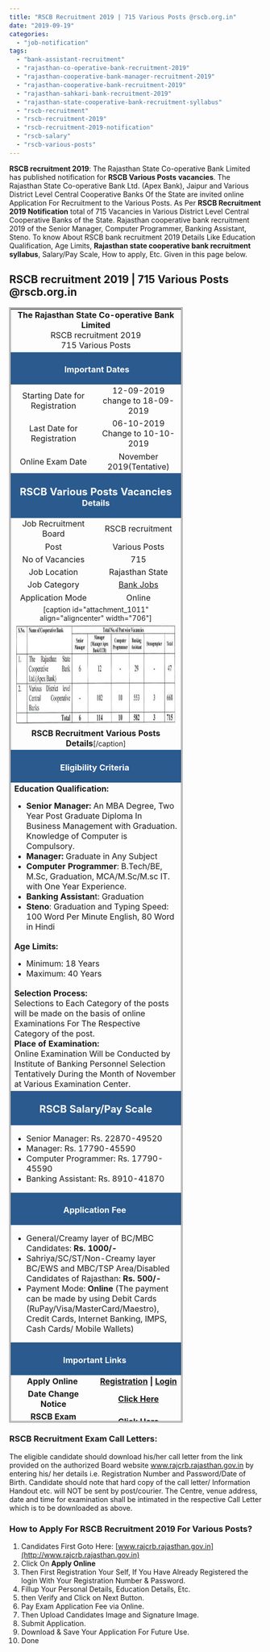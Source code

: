 ```yaml
---
title: "RSCB Recruitment 2019 | 715 Various Posts @rscb.org.in"
date: "2019-09-19"
categories: 
  - "job-notification"
tags: 
  - "bank-assistant-recruitment"
  - "rajasthan-co-operative-bank-recruitment-2019"
  - "rajasthan-cooperative-bank-manager-recruitment-2019"
  - "rajasthan-cooperative-bank-recruitment-2019"
  - "rajasthan-sahkari-bank-recruitment-2019"
  - "rajasthan-state-cooperative-bank-recruitment-syllabus"
  - "rscb-recruitment"
  - "rscb-recruitment-2019"
  - "rscb-recruitment-2019-notification"
  - "rscb-salary"
  - "rscb-various-posts"
---
```


**RSCB recruitment 2019**: The Rajasthan State Co-operative Bank Limited has published notification for **RSCB Various Posts** **vacancies**. The Rajasthan State Co-operative Bank Ltd. (Apex Bank), Jaipur and Various District Level Central Cooperative Banks Of the State are invited online Application For Recruitment to the Various Posts. As Per **RSCB Recruitment 2019 Notification** total of 715 Vacancies in Various District Level Central Cooperative Banks of the State. Rajasthan cooperative bank recruitment 2019 of the Senior Manager, Computer Programmer, Banking Assistant, Steno. To know About RSCB bank recruitment 2019 Details Like Education Qualification, Age Limits, **Rajasthan state cooperative bank recruitment syllabus**, Salary/Pay Scale, How to apply, Etc. Given in this page below.

## RSCB recruitment 2019 | 715 Various Posts @rscb.org.in

<table style="height: 2213px; width: 68.1798%; border-collapse: collapse; border-style: double;"><tbody><tr style="height: 80px;"><td style="width: 100%; text-align: center; height: 50px;" colspan="2"><strong><span style="font-size: 12pt;">The Rajasthan State Co-operative Bank Limited</span></strong><div></div><span style="font-size: 12pt;">RSCB recruitment 2019</span><div></div><span style="font-size: 12pt;">715 Various Posts</span></td></tr><tr style="height: 30px;"><td style="width: 100%; height: 30px; background-color: #2a5a8e; text-align: center;" colspan="2"><h3><span style="color: #ffffff;"><strong>&nbsp;Important Dates</strong></span></h3></td></tr><tr style="height: 22px;"><td style="width: 50.1295%; text-align: center; height: 22px;"><span style="font-size: 12pt;">Starting Date for Registration</span></td><td style="width: 49.8705%; text-align: center; height: 22px;"><span style="font-size: 12pt;">12-09-2019 change to 18-09-2019</span></td></tr><tr style="height: 22px;"><td style="width: 50.1295%; text-align: center; height: 22px;"><span style="font-size: 12pt;">Last Date for Registration</span></td><td style="width: 49.8705%; text-align: center; height: 22px;"><span style="font-size: 12pt;">06-10-2019 Change to 10-10-2019</span></td></tr><tr><td style="width: 50.1295%; text-align: center;"><span style="font-size: 12pt;">Online Exam Date</span></td><td style="width: 49.8705%; text-align: center;"><span style="font-size: 12pt;">November 2019(Tentative)</span></td></tr><tr style="height: 30px;"><td style="width: 100%; height: 30px; background-color: #2a5a8e; text-align: center;" colspan="2"><h3><span style="color: #ffffff;"><strong><span style="font-size: 15pt;">RSCB Various Posts</span><span style="font-size: 15pt;"> Vacancies</span> Details</strong></span></h3></td></tr><tr style="height: 22px;"><td style="text-align: center; height: 22px; width: 50.1295%;"><span style="font-size: 12pt;">Job Recruitment Board</span></td><td style="text-align: center; width: 49.8705%;"><span style="font-size: 12pt;">RSCB recruitment</span></td></tr><tr><td style="text-align: center; width: 50.1295%;"><span style="font-size: 12pt;">Post</span></td><td style="text-align: center; width: 49.8705%;"><span style="font-size: 12pt;">Various Posts</span></td></tr><tr><td style="text-align: center; width: 50.1295%;"><span style="font-size: 12pt;">No of Vacancies</span></td><td style="text-align: center; width: 49.8705%;"><span style="font-size: 12pt;">715</span></td></tr><tr><td style="text-align: center; width: 50.1295%;"><span style="font-size: 12pt;">Job Location</span></td><td style="text-align: center; width: 49.8705%;"><span style="font-size: 12pt;">Rajasthan State</span></td></tr><tr><td style="text-align: center; width: 50.1295%;"><span style="font-size: 12pt;">Job Category</span></td><td style="text-align: center; width: 49.8705%;"><a href="https://freegovtjobalert.in/bank-jobs-recruitment/" target="_blank" rel="noopener noreferrer"><span style="font-size: 12pt;">Bank Jobs</span></a></td></tr><tr><td style="text-align: center; width: 50.1295%;"><span style="font-size: 12pt;">Application Mode</span></td><td style="text-align: center; width: 49.8705%;"><span style="font-size: 12pt;">Online</span></td></tr><tr><td style="text-align: center; width: 100%;" colspan="2"><div></div>[caption id="attachment_1011" align="aligncenter" width="706"]<img class=" wp-image-1011" src="images/RSCB-Recruitment-Various-Posts-Details.jpg" alt="RSCB Recruitment Various Posts Details" width="706" height="207"> <span style="font-size: 12pt;"><strong>RSCB Recruitment Various Posts Details</strong></span>[/caption]</td></tr><tr style="height: 30px;"><td style="width: 100%; height: 30px; background-color: #2a5a8e; text-align: center;" colspan="2"><h3><span style="color: #ffffff;"><strong>Eligibility Criteria&nbsp;</strong></span></h3></td></tr><tr style="height: 14px;"><td style="width: 100%; height: 14px; text-align: left;" colspan="2"><strong><span style="font-size: 12pt;">Education Qualification:</span></strong><ul><li><span style="font-size: 12pt;"><strong>Senior Manager:</strong> An MBA Degree, Two Year Post Graduate Diploma In Business Management with Graduation. Knowledge of Computer is Compulsory.</span></li><li><span style="font-size: 12pt;"><strong>Manager:</strong> Graduate in Any Subject</span></li><li><span style="font-size: 12pt;"><strong>Computer Programmer</strong>: B.Tech/BE, M.Sc, Graduation, MCA/M.Sc/M.sc IT. with One Year Experience.</span></li><li><span style="font-size: 12pt;"><strong>Banking Assistan</strong>t: Graduation</span></li><li><span style="font-size: 12pt;"><strong>Steno</strong>: Graduation and Typing Speed: 100 Word Per Minute English, 80 Word in Hindi</span></li></ul></td></tr><tr style="height: 30px;"><td style="height: 30px; text-align: left; width: 100%;" colspan="2"><strong><span style="font-size: 12pt;">Age Limits:</span></strong><ul><li><span style="font-size: 12pt;">Minimum: 18 Years</span></li><li><span style="font-size: 12pt;">Maximum: 40 Years</span></li></ul></td></tr><tr><td style="text-align: left; width: 100%;" colspan="2"><strong><span style="font-size: 12pt;">Selection Process:</span></strong><div></div><span style="font-size: 12pt;">Selections to Each Category of the posts will be made on the basis of online Examinations For The Respective Category of the post.</span><div></div><strong><span style="font-size: 12pt;">Place of Examination:&nbsp;</span></strong><div></div><span style="font-size: 12pt;">Online Examination Will be Conducted by Institute of Banking Personnel Selection Tentatively During the Month of November at Various Examination Center.</span></td></tr><tr><td style="background-color: #2a5a8e; text-align: left; width: 100%;" colspan="2"><h3 style="text-align: center;"><span style="color: #ffffff;"><strong><span style="font-size: 15pt;">RSCB Salary/Pay Scale</span></strong></span></h3></td></tr><tr><td style="width: 100%; text-align: left;" colspan="2"><ul><li><span style="font-size: 12pt;">Senior Manager: Rs. 22870-49520</span></li><li><span style="font-size: 12pt;">Manager: Rs. 17790-45590</span></li><li><span style="font-size: 12pt;">Computer Programmer: Rs. 17790-45590</span></li><li><span style="font-size: 12pt;">Banking Assistant: Rs. 8910-41870</span></li></ul></td></tr><tr style="height: 30px;"><td style="width: 100%; height: 30px; background-color: #2a5a8e; text-align: center;" colspan="2"><h3><span style="color: #ffffff;"><strong>Application Fee&nbsp;</strong></span></h3></td></tr><tr style="height: 30px;"><td style="width: 100%; text-align: center; height: 30px;" colspan="2"><ul><li style="text-align: left;"><span style="font-size: 12pt;">General/Creamy layer of BC/MBC Candidates: <strong>Rs. 1000/-</strong></span></li><li style="text-align: left;"><span style="font-size: 12pt;">Sahriya/SC/ST/Non-Creamy layer BC/EWS and MBC/TSP Area/Disabled Candidates of Rajasthan: <strong>Rs. 500/-</strong></span></li><li style="text-align: left;"><span style="font-size: 12pt;">Payment Mode: <strong>Online</strong> (The payment can be made by using Debit Cards (RuPay/Visa/MasterCard/Maestro), Credit Cards, Internet Banking, IMPS, Cash Cards/ Mobile Wallets)</span></li></ul></td></tr><tr style="height: 30px;"><td style="width: 100%; height: 30px; background-color: #2a5a8e; text-align: center;" colspan="2"><h3><span style="color: #ffffff;"><strong>Important Links&nbsp;</strong></span></h3></td></tr><tr style="height: 10px;"><td style="width: 50.1295%; text-align: center; height: 10px;"><strong><span style="font-size: 12pt;">Apply Online&nbsp;</span></strong></td><td style="width: 49.8705%; text-align: center; height: 10px;"><span style="font-size: 12pt;"><strong><a title="RSCB" href="https://ibpsonline.ibps.in/rcrbjul19/basic_details.php" target="_blank" rel="noopener noreferrer">Registration</a>&nbsp;|&nbsp;<a title="RSCB" href="https://ibpsonline.ibps.in/rcrbjul19/" target="_blank" rel="noopener noreferrer">Login</a></strong></span></td></tr><tr><td style="width: 50.1295%; text-align: center;"><strong><span style="font-size: 12pt;">Date Change Notice</span></strong></td><td style="width: 49.8705%; text-align: center;"><a href="https://freegovtjobalert.in/wp-content/uploads/2019/09/Last-Date-Extended-RSCB-Sr-Manager-Manager-Other-Posts.pdf" target="_blank" rel="noopener noreferrer"><span style="font-size: 12pt;"><strong>Click Here</strong></span></a></td></tr><tr><td style="width: 50.1295%; text-align: center;"><strong><span style="font-size: 12pt;">RSCB Exam Syllabus</span></strong></td><td style="width: 49.8705%; text-align: center;"><a href="http://rajcrb.rajasthan.gov.in/Syllabus" target="_blank" rel="noopener noreferrer"><span style="font-size: 12pt;"><strong>Click Here</strong></span></a></td></tr><tr><td style="width: 50.1295%; text-align: center;"><strong><span style="font-size: 12pt;">Short Notification</span></strong></td><td style="width: 49.8705%; text-align: center;"><a href="https://freegovtjobalert.in/wp-content/uploads/2019/09/Notification-Rajasthan-State-Co-operative-Bank-Banking-Asst-Manager-Other-Posts.pdf" target="_blank" rel="noopener noreferrer"><span style="font-size: 12pt;"><strong>Click Here</strong></span></a></td></tr><tr style="height: 36px;"><td style="width: 50.1295%; text-align: center; height: 23px;"><strong><span style="font-size: 12pt;">Full Detail Notification</span></strong></td><td style="width: 49.8705%; text-align: center; height: 23px;"><a href="https://freegovtjobalert.in/wp-content/uploads/2019/09/RSCB-recruitment-Detail-Notification.pdf" target="_blank" rel="noopener noreferrer"><span style="font-size: 12pt;"><strong>Click Here</strong></span></a></td></tr><tr style="height: 10px;"><td style="width: 50.1295%; text-align: center; height: 10px;"><strong><span style="font-size: 12pt;">&nbsp;Official Website</span></strong></td><td style="width: 49.8705%; text-align: center; height: 10px;"><a href="http://www.rscb.org.in" target="_blank" rel="noopener noreferrer"><span style="font-size: 12pt;"><strong>Click Here</strong></span></a></td></tr></tbody></table>

### RSCB Recruitment Exam Call Letters:

The eligible candidate should download his/her call letter from the link provided on the authorized Board website www.rajcrb.rajasthan.gov.in by entering his/ her details i.e. Registration Number and Password/Date of Birth. Candidate should note that hard copy of the call letter/ Information Handout etc. will NOT be sent by post/courier. The Centre, venue address, date and time for examination shall be intimated in the respective Call Letter which is to be downloaded as above.

### How to Apply For RSCB Recruitment 2019 For Various Posts?

1. Candidates First Goto Here: [www.rajcrb.rajasthan.gov.in](http://www.rajcrb.rajasthan.gov.in) 
2. Click On **Apply Online**
3. Then First Registration Your Self, If You Have Already Registered the login With Your Registration Number & Password.
4. Fillup Your Personal Details, Education Details, Etc.
5. then Verify and Click on Next Button.
6. Pay Exam Application Fee via Online.
7. Then Upload Candidates Image and Signature Image.
8. Submit Application.
9. Download & Save Your Application For Future Use.
10. Done
